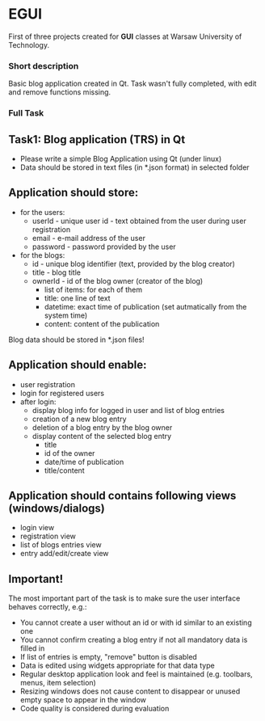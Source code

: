 # EGUI
First of three projects created for **GUI** classes at Warsaw University of Technology.

### Short description
Basic blog application created in Qt. Task wasn't fully completed, with edit and remove functions missing.

### Full Task

## Task1: Blog application (TRS) in Qt
- Please write a simple Blog Application using Qt (under linux)
- Data should be stored in text files (in *.json format) in selected folder
## Application should store:

- for the users:
  - userId - unique user id - text obtained from the user during user registration
  - email - e-mail address of the user
  - password - password provided by the user
- for the blogs:
  - id - unique blog identifier (text, provided by the blog creator)
  - title - blog title
  - ownerId - id of the blog owner (creator of the blog)
    - list of items: for each of them
    - title: one line of text
    - datetime: exact time of publication (set autmatically from the system time)
    - content: content of the publication

Blog data should be stored in *.json files!

## Application should enable:
- user registration
- login for registered users
- after login:
  - display blog info for logged in user and list of blog entries
  - creation of a new blog entry
  - deletion of a blog entry by the blog owner
  - display content of the selected blog entry
    - title
    - id of the owner
    - date/time of publication
    - title/content

## Application should contains following views (windows/dialogs)
- login view
- registration view
- list of blogs entries view
- entry add/edit/create view

## Important!
The most important part of the task is to make sure the user interface behaves correctly, e.g.:
- You cannot create a user without an id or with id similar to an existing one
- You cannot confirm creating a blog entry if not all mandatory data is filled in
- If list of entries is empty, "remove" button is disabled
- Data is edited using widgets appropriate for that data type
- Regular desktop application look and feel is maintained (e.g. toolbars, menus, item selection)
- Resizing windows does not cause content to disappear or unused empty space to appear in the window
- Code quality is considered during evaluation

